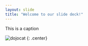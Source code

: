 ```yaml
---
layout: slide
title: "Welcome to our slide deck!"
---
```


This is a caption

![dojocat](https://octodex.github.com/images/dojocat.jpg)
{: .center}
